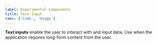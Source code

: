 ```yaml
---
label: Experimental Components
title: Text Input
tabs: ['Code', 'Usage']
---
```


<page-intro>**Text inputs** enable the user to interact with and input data. Use when the application requires long-form content from the user.</page-intro>

<component
    name="Experimental Text Input"
    component="text-input"
    variation="text-input"
    experimental="true"
    >
</component>

<component
    name="Experimental Text Area"
    component="text-area"
    variation="text-area"
    experimental="true"
    >
</component>

<component-docs component="text-input" experimental="true"></component-docs>
